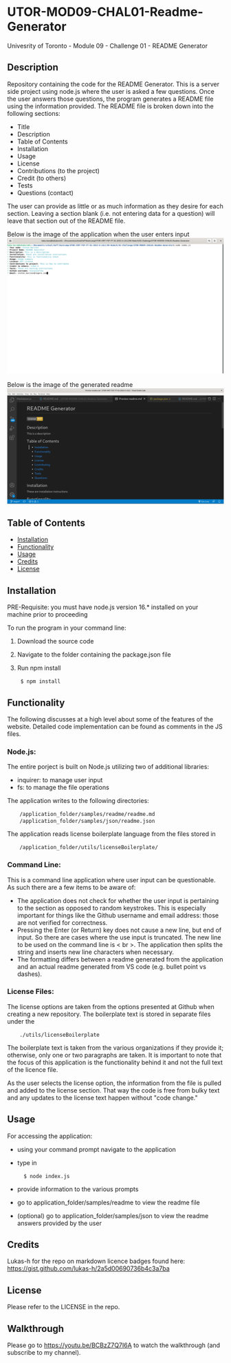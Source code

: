 # UTOR-MOD09-CHAL01-Readme-Generator
Univesrity of Toronto - Module 09 - Challenge 01 - README Generator

## Description

Repository containing the code for the README Generator. This is a server side project using node.js where the user is asked a few questions. Once the user answers those questions, the program generates a README file using the information provided. The README file is broken down into the following sections:
- Title
- Description 
- Table of Contents
- Installation 
- Usage
- License
- Contributions (to the project)
- Credit (to others)
- Tests
- Questions (contact)

The user can provide as little or as much information as they desire for each section. Leaving a section blank (i.e. not entering data for a question) will leave that section out of the README file.

Below is the image of the application when the user enters input
![City Weather Dashboard Landing](./assets/images/RG-01-input.png)

Below is the image of the generated readme
![City Weather Dashboard City Search](./assets/images/RG-02-readme.png)


## Table of Contents

- [Installation](#installation)
- [Functionality](#functionality)
- [Usage](#usage)
- [Credits](#credits)
- [License](#license)

## Installation

PRE-Requisite: you must have node.js version 16.* installed on your machine prior to proceeding

To run the program in your command line:
1. Download the source code
2. Navigate to the folder containing the package.json file
3. Run npm install

        $ npm install



## Functionality

The following discusses at a high level about some of the features of the website. Detailed code implementation can be found as comments in the JS files.

### Node.js:

The entire porject is built on Node.js utilizing two of additional libraries:
- inquirer: to manage user input  
- fs: to manage the file operations

The application writes to the following directories:

        /application_folder/samples/readme/readme.md
        /application_folder/samples/json/readme.json

The application reads license boilerplate language from the files stored in 

        /application_folder/utils/licenseBoilerplate/


### Command Line:

This is a command line application where user input can be questionable. As such there are a few items to be aware of:
- The application does not check for whether the user input is pertaining to the section as opposed to random keystrokes. This is especially important for things like the Github username and email address: those are not verified for correctness.
- Pressing the Enter (or Return) key does not cause a new line, but end of input. So there are cases where the use input is truncated. The new line to be used on the command line is < br >. The application then splits the string and inserts new line characters when necessary.
- The formatting differs between a readme generated from the application and an actual readme generated from VS code (e.g. bullet point vs dashes).


### License Files:

The license options are taken from the options presented at Github when creating a new repository. The boilerplate text is stored in separate files under the 

        ./utils/licenseBoilerplate  
        
The boilerplate text is taken from the various organizations if they provide it; otherwise, only one or two paragraphs are taken. It is important to note that the focus of this application is the functionality behind it and not the full text of the licence file.

As the user selects the license option, the information from the file is pulled and added to the license section. That way the code is free from bulky text and any updates to the license text happen without "code change."


## Usage

For accessing the application:<br>

- using your command prompt navigate to the application
- type in 

        $ node index.js

- provide information to the various prompts
- go to application_folder/samples/readme to view the readme file
- (optional) go to application_folder/samples/json to view the readme answers provided by the user


## Credits

Lukas-h for the repo on markdown licence badges found here: https://gist.github.com/lukas-h/2a5d00690736b4c3a7ba

## License

Please refer to the LICENSE in the repo.

## Walkthrough

Please go to https://youtu.be/BCBzZ7Q7I6A to watch the walkthrough (and subscribe to my channel).

